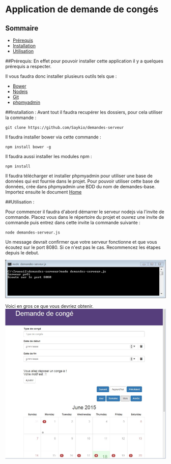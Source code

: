 Application de demande de congés
============
Sommaire
------------
- [Prérequis](#Prérequis)
- [Installation](#Installation)
- [Utilisation](#Utilisation)

##Prérequis:
En effet pour pouvoir installer cette application il y a quelques prérequis a respecter.

Il vous faudra donc installer plusieurs outils tels que :

* [Bower](http://bower.io/) 
* [Nodejs](https://nodejs.org/)
* [Git](https://git-scm.com/)
* [phpmyadmin](http://www.phpmyadmin.net/home_page/index.php/)


##Installation : 
Avant tout il faudra recupérer les dossiers, pour cela utiliser la commande :
```
git clone https://github.com/Saykio/demandes-serveur
```
Il faudra installer bower via cette commande :  
```
npm install bower -g
```
Il faudra aussi installer les modules npm : 
```
npm install
```
Il faudra télécharger et installer phpmyadmin pour utiliser une base de données qui est fournie dans le projet. Pour pouvoir utiliser cette base de données, crée dans phpmyadmin une BDD du nom de demandes-base. Importez ensuite le document 
[Home](#wiki)


##Utilisation :

Pour commencer il faudra d'abord démarrer le serveur nodejs via l'invite de commande. Placez vous dans le répertoire du projet et ouvrez une invite de commande puis entrez dans cette invite la commande suivante : 
```
node demandes-serveur.js 
```

Un message devrait confirmer que votre serveur fonctionne et que vous écoutez sur le port 8080. Si ce n'est pas le cas. Recommencez les étapes depuis le debut.

![Alt text](https://github.com/Saykio/demandes-serveur/blob/master/Doc/image/nodejs.JPG)

Voici en gros ce que vous devriez obtenir. 
![Alt text](https://github.com/Saykio/demandes-serveur/blob/master/Doc/image/calendrier.JPG)


